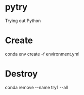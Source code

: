 # pytry
Trying out Python


# Create
conda env create -f environment.yml

# Destroy
conda remove --name try1 --all